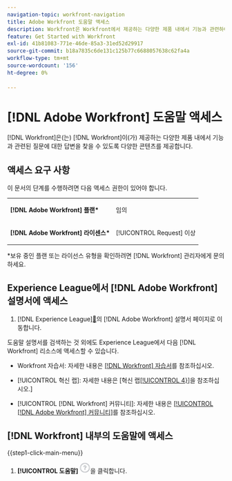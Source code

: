 ```yaml
---
navigation-topic: workfront-navigation
title: Adobe Workfront 도움말 액세스
description: Workfront은 Workfront에서 제공하는 다양한 제품 내에서 기능과 관련하여 발생할 수 있는 질문에 대한 답변을 찾을 수 있도록 다양한 콘텐츠를 제공합니다.
feature: Get Started with Workfront
exl-id: 41b81083-771e-46de-85a3-31ed52d29917
source-git-commit: b18a7835c6de131c125b77c6688057638c62fa4a
workflow-type: tm+mt
source-wordcount: '156'
ht-degree: 0%

---
```


# [!DNL Adobe Workfront] 도움말 액세스

[!DNL Workfront]은(는) [!DNL Workfront]이(가) 제공하는 다양한 제품 내에서 기능과 관련된 질문에 대한 답변을 찾을 수 있도록 다양한 콘텐츠를 제공합니다.

## 액세스 요구 사항

이 문서의 단계를 수행하려면 다음 액세스 권한이 있어야 합니다.

<table style="table-layout:auto"> 
 <col> 
 </col> 
 <col> 
 </col> 
 <tbody> 
  <tr> 
   <td role="rowheader"><strong>[!DNL Adobe Workfront] 플랜*</strong></td> 
   <td> <p>임의</p> </td> 
  </tr> 
  <tr> 
   <td role="rowheader"><strong>[!DNL Adobe Workfront] 라이센스*</strong></td> 
   <td> <p>[!UICONTROL Request] 이상</p> </td> 
  </tr> 
 </tbody> 
</table>

&#42;보유 중인 플랜 또는 라이선스 유형을 확인하려면 [!DNL Workfront] 관리자에게 문의하세요.

## Experience League에서 [!DNL Adobe Workfront] 설명서에 액세스

1. [!DNL Experience League][&#128279;](https://experienceleague.adobe.com/en/docs/workfront/using/home)의 [!DNL Adobe Workfront] 설명서 페이지로 이동합니다.

도움말 설명서를 검색하는 것 외에도 Experience League에서 다음 [!DNL Workfront] 리소스에 액세스할 수 있습니다.

* Workfront 자습서: 자세한 내용은 [[!DNL Workfront] 자습서](https://experienceleague.adobe.com/en/docs/workfront-learn/tutorials-workfront/home)를 참조하십시오.

* [!UICONTROL 혁신 랩]: 자세한 내용은 [혁신 랩[[!UICONTROL 4&rbrace;]](https://experienceleaguecommunities.adobe.com/t5/workfront-ideas/idb-p/workfront-ideas)을 참조하십시오.]
* [!UICONTROL [!DNL Workfront] 커뮤니티]: 자세한 내용은 [[!UICONTROL [!DNL Adobe Workfront] 커뮤니티]](https://experienceleaguecommunities.adobe.com/t5/workfront/ct-p/workfront)를 참조하십시오.

## [!DNL Workfront] 내부의 도움말에 액세스

{{step1-click-main-menu}}

1. **[!UICONTROL 도움말]** ![도움말 아이콘](assets/help-icon.png)을 클릭합니다.
